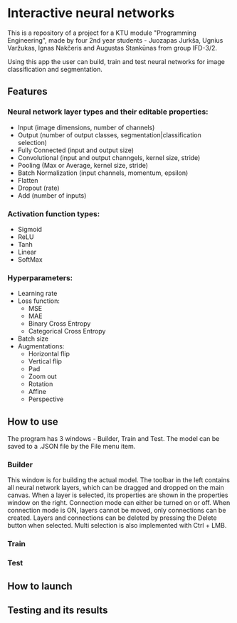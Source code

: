 # Interactive neural networks
This is a repository of a project for a KTU module "Programming Engineering", made by four 2nd year students - Juozapas Jurkša, Ugnius Varžukas, Ignas Nakčeris and Augustas Stankūnas from group IFD-3/2. 

Using this app the user can build, train and test neural networks for image classification and segmentation.

## Features

### Neural network layer types and their editable properties:
- Input (image dimensions, number of channels)
- Output (number of output classes, segmentation|classification selection)
- Fully Connected (input and output size)
- Convolutional (input and output channgels, kernel size, stride)
- Pooling (Max or Average, kernel size, stride)
- Batch Normalization (input channels, momentum, epsilon)
- Flatten
- Dropout (rate)
- Add (number of inputs)

### Activation function types:
- Sigmoid
- ReLU
- Tanh
- Linear
- SoftMax

### Hyperparameters:
- Learning rate
- Loss function:
  - MSE
  - MAE
  - Binary Cross Entropy
  - Categorical Cross Entropy
- Batch size
- Augmentations:
  - Horizontal flip
  - Vertical flip
  - Pad
  - Zoom out
  - Rotation
  - Affine
  - Perspective

## How to use

The program has 3 windows - Builder, Train and Test. The model can be saved to a .JSON file by the File menu item.

### Builder

This window is for building the actual model. The toolbar in the left contains all neural network layers, which can be dragged and dropped on the main canvas. When a layer is selected, its properties are shown in the properties window on the right. Connection mode can either be turned on or off. When connection mode is ON, layers cannot be moved, only connections can be created. Layers and connections can be deleted by pressing the Delete button when selected. Multi selection is also implemented with Ctrl + LMB.

### Train

### Test

## How to launch

## Testing and its results
